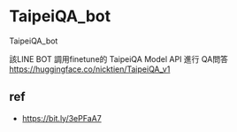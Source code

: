 # TaipeiQA_bot
TaipeiQA_bot

該LINE BOT 調用finetune的 TaipeiQA Model API 進行 QA問答
https://huggingface.co/nicktien/TaipeiQA_v1

## ref
- https://bit.ly/3ePFaA7
